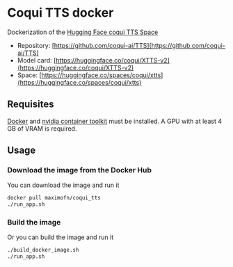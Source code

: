 # Coqui TTS docker

Dockerization of the [Hugging Face coqui TTS Space](https://huggingface.co/spaces/coqui/xtts)

 * Repository: [https://github.com/coqui-ai/TTS](https://github.com/coqui-ai/TTS)
 * Model card: [https://huggingface.co/coqui/XTTS-v2](https://huggingface.co/coqui/XTTS-v2)
 * Space: [https://huggingface.co/spaces/coqui/xtts](https://huggingface.co/spaces/coqui/xtts)

## Requisites

[Docker](https://docs.docker.com/desktop/) and [nvidia container toolkit](https://docs.nvidia.com/datacenter/cloud-native/container-toolkit/latest/install-guide.html) must be installed. A GPU with at least 4 GB of VRAM is required.

## Usage

### Download the image from the Docker Hub

You can download the image and run it

```bash
docker pull maximofn/coqui_tts
./run_app.sh
```

### Build the image

Or you can build the image and run it

```bash
./build_docker_image.sh
./run_app.sh
```